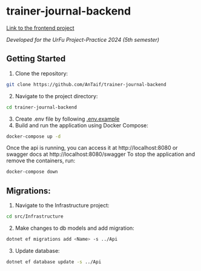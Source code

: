 # trainer-journal-backend

[Link to the frontend project](https://github.com/1zbbxzak1/trainer-journal-frontend)

_Developed for the UrFu Project-Practice 2024 (5th semester)_

## Getting Started

1. Clone the repository:
```bash
git clone https://github.com/AnTaif/trainer-journal-backend
```
2. Navigate to the project directory:
```bash
cd trainer-journal-backend
```
3. Create .env file by following [.env.example](https://github.com/AnTaif/trainer-journal-backend/blob/main/.env.example)
4. Build and run the application using Docker Compose:
```bash
docker-compose up -d
```
Once the api is running, you can access it at http://localhost:8080 or swagger docs at http://localhost:8080/swagger
To stop the application and remove the containers, run:
```bash
docker-compose down
```

## Migrations:
1. Navigate to the Infrastructure project:
```bash
cd src/Infrastructure
```
2. Make changes to db models and add migration:
```bash
dotnet ef migrations add <Name> -s ../Api
```
3. Update database:
```bash
dotnet ef database update -s ../Api
```